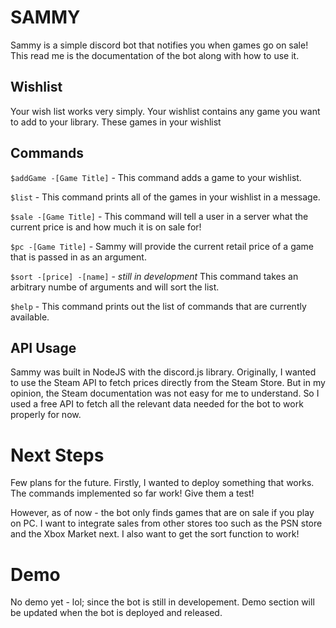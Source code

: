 # SAMMY
Sammy is a simple discord bot that notifies you when games go on sale! This read me is the documentation of the bot along with how to use it.

## Wishlist
Your wish list works very simply. Your wishlist contains any game you want to add to your library. These games in your wishlist

## Commands
`$addGame -[Game Title]` - This command adds a game to your wishlist. 

`$list` - This command prints all of the games in your wishlist in a message.

`$sale -[Game Title]` - This command will tell a user in a server what the current price is and how much it is on sale for!

`$pc -[Game Title]` - Sammy will provide the current retail price of a game that is passed in as an argument.

`$sort -[price] -[name]` - *still in development* This command takes an arbitrary numbe of arguments and will sort the list.

`$help` - This command prints out the list of commands that are currently available.

## API Usage
Sammy was built in NodeJS with the discord.js library. Originally, I wanted to use the Steam API to fetch prices directly from the Steam Store. But in my opinion, the Steam documentation was not easy for me to understand. So I used a free API to fetch all the relevant data needed for the bot to work properly for now. 

# Next Steps
Few plans for the future. Firstly, I wanted to deploy something that works. The commands implemented so far work! Give them a test!

However, as of now - the bot only finds games that are on sale if you play on PC. I want to integrate sales from other stores too such as the PSN store and the Xbox Market next. I also want to get the sort function to work!

# Demo
No demo yet - lol; since the bot is still in developement. Demo section will be updated when the bot is deployed and released.